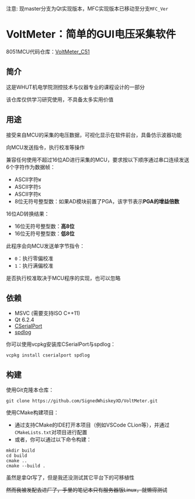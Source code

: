 注意: 现master分支为Qt实现版本，MFC实现版本已移动至分支`MFC_Ver`
# VoltMeter：简单的GUI电压采集软件

8051MCU代码仓库：[VoltMeter_C51](https://github.com/SignedWhiskeyXD/VoltMeter_C51)

## 简介

这是WHUT机电学院测控技术与仪器专业的课程设计的一部分

该仓库仅供学习研究使用，不具备太多实用价值


## 用途

接受来自MCU的采集的电压数据，可视化显示在软件前台，具备仿示波器功能

向MCU发送指令，执行校准等操作

兼容任何使用不超过16位AD进行采集的MCU，要求按以下顺序通过串口连续发送6个字符作为数据帧：

- ASCII字符`W`
- ASCII字符`S`
- ASCII字符`K`
- 8位无符号整型数：如果AD模块前置了PGA，该字节表示**PGA的增益倍数**

16位AD转换结果：

- 16位无符号整型数：**高8位**
- 16位无符号整型数：**低8位**

此程序会向MCU发送单字节指令：

- `0`：执行零偏校准
- `1`：执行满偏校准

是否执行校准取决于MCU程序的实现，也可以忽略

## 依赖

- MSVC (需要支持ISO C++11)
- Qt 6.2.4
- [CSerialPort](https://github.com/itas109/CSerialPort)
- [spdlog](https://github.com/gabime/spdlog)

你可以使用vcpkg安装库CSerialPort与spdlog：

~~~shell
vcpkg install cserialport spdlog
~~~



## 构建
使用Git克隆本仓库：
~~~shell
git clone https://github.com/SignedWhiskeyXD/VoltMeter.git
~~~


使用CMake构建项目：
- 通过支持CMake的IDE打开本项目（例如VSCode CLion等），并通过`CMakeLists.txt`对项目进行配置
- 或者，你可以通过以下命令构建：
~~~shell
mkdir build
cd build
cmake ..
cmake --build .
~~~
虽然是拿Qt写了，但是我还没测试其它平台下的可移植性

~~然而我被发配去进厂了，手里的笔记本只有服务器版Linux，就懒得测试~~